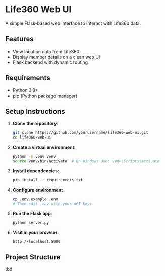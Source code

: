 # Life360 Web UI

A simple Flask-based web interface to interact with Life360 data.

## Features

- View location data from Life360
- Display member details on a clean web UI
- Flask backend with dynamic routing

## Requirements

- Python 3.8+
- pip (Python package manager)

## Setup Instructions

1. **Clone the repository**:

    ```bash
    git clone https://github.com/yourusername/life360-web-ui.git
    cd life360-web-ui
    ```

2. **Create a virtual environment**:

    ```bash
    python -m venv venv
    source venv/bin/activate  # On Windows use: venv\Scripts\activate
    ```

3. **Install dependencies**:

    ```bash
    pip install -r requirements.txt
    ```

4. **Configure environment**  

    ```bash
    cp .env.example .env
    # Then edit .env with your API keys
    ```

5. **Run the Flask app**:

    ```bash
    python server.py
    ```

6. **Visit in your browser**:

    ```
    http://localhost:5000
    ```

## Project Structure
tbd 
